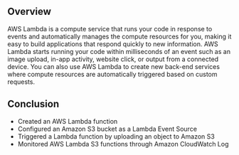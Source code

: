 ## Overview

 AWS Lambda is a compute service that runs your code in response to events and automatically manages the compute resources for you, making it easy to build applications that respond quickly to new information. AWS Lambda starts running your code within milliseconds of an event such as an image upload, in-app activity, website click, or output from a connected device. You can also use AWS Lambda to create new back-end services where compute resources are automatically triggered based on custom requests.

 ## Conclusion
 - Created an AWS Lambda function
 - Configured an Amazon S3 bucket as a Lambda Event Source
 - Triggered a Lambda function by uploading an object to Amazon S3
 - Monitored AWS Lambda S3 functions through Amazon CloudWatch Log
